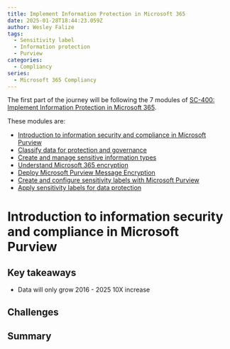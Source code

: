 ```yaml
---
title: Implement Information Protection in Microsoft 365
date: 2025-01-28T18:44:23.059Z
author: Wesley Falize
tags:
  - Sensitivity label
  - Information protection
  - Purview
categories:
  - Compliancy
series:
  - Microsoft 365 Compliancy
---
```


The first part of the journey will be following the 7 modules of [SC-400: Implement Information Protection in Microsoft 365](https://learn.microsoft.com/en-us/training/paths/implement-information-protection/). 

These modules are:

* [Introduction to information security and compliance in Microsoft Purview](https://learn.microsoft.com/en-us/training/modules/m365-compliance-information-governance/)
* [Classify data for protection and governance](https://learn.microsoft.com/en-us/training/modules/m365-compliance-information-classify-data/)
* [Create and manage sensitive information types](https://learn.microsoft.com/en-us/training/modules/create-manage-sensitive-information-types/)
* [Understand Microsoft 365 encryption](https://learn.microsoft.com/en-us/training/modules/audit-encryption/)
* [Deploy Microsoft Purview Message Encryption](https://learn.microsoft.com/en-us/training/modules/deploy-message-encryption-microsoft-365/)
* [Create and configure sensitivity labels with Microsoft Purview](https://learn.microsoft.com/en-us/training/modules/m365-compliance-information-protect-information/)
* [Apply sensitivity labels for data protection](https://learn.microsoft.com/en-us/training/modules/apply-manage-sensitivity-labels/)

# Introduction to information security and compliance in Microsoft Purview

## Key takeaways

* Data will only grow 2016 - 2025 10X increase

## Challenges

## Summary
